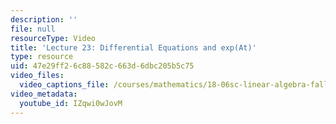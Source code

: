 ```yaml
---
description: ''
file: null
resourceType: Video
title: 'Lecture 23: Differential Equations and exp(At)'
type: resource
uid: 47e29ff2-6c88-582c-663d-6dbc205b5c75
video_files:
  video_captions_file: /courses/mathematics/18-06sc-linear-algebra-fall-2011/least-squares-determinants-and-eigenvalues/differential-equations-and-exp-at/lecture-23-differential-equations-and-exp-at/IZqwi0wJovM.vtt
video_metadata:
  youtube_id: IZqwi0wJovM
---
```

